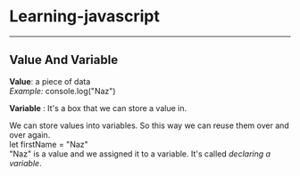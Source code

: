 # Learning-javascript
<hr>

## Value And Variable

**Value**: a piece of data <br>
*Example:* console.log("Naz") <br>

**Variable** : It's a box that we can store a value in.

We can store values into variables. So this way we can reuse them over and over again. <br>
let firstName = "Naz" <br>
"Naz" is a value and we assigned it to a variable. It's called *declaring a variable*.
<br>

